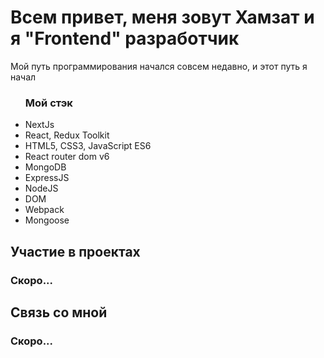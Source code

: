 <h1>Всем привет, меня зовут Хамзат и я "Frontend" разработчик</h1>
  
  <p>Мой путь программирования начался совсем недавно, и этот путь я начал 
</p>

<ul>
<h3>Мой стэк</h3>
  <li>NextJs</li>
  <li>React, Redux Toolkit</li>
  <li>HTML5, CSS3, JavaScript ES6</li>
  <li>React router dom v6</li>
  <li>MongoDB</li>
  <li>ExpressJS</li>
  <li>NodeJS</li>
  <li>DOM</li>
  <li>Webpack</li>
  <li>Mongoose</li>
</ul>

<h2>Участие в проектах</h2>
</hr>
<h3>Скоро...</h3>

<h2>Связь со мной</h2>
<h3>Скоро...</h3>
